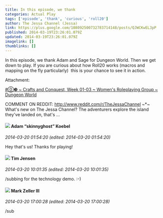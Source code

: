 ```yaml
---
title: In this episode, we thank
categories: Actual Play
tags: ['episode', 'thank', 'curious', 'roll20']
author: The Jessa Channel (Jessa)
link: https://plus.google.com/108092500732783714148/posts/QJWCKwEL3pP
published: 2014-03-19T23:26:01.079Z
updated: 2014-03-19T23:26:01.079Z
imagelink: []
thumblinks: []
---
```


In this episode, we thank Adam and Sage for Dungeon World. Then we get down to play. If you are curious about how Roll20 works (macros and mapping on the fly particularly)  this is your chance to see it in action.


Attachment:

<a href='http://www.youtube.com/watch?v=WoIr73leBIw'>#⓪❸ ~ Crafts and Conquest, Week 01-03 ~ Women's Roleplaying Group ~ Dungeon World</a>


COMMENT ON REDDIT: http://www.reddit.com/r/TheJessaChannel ~*~ What's new on The Jessa Channel? The adventurers explore the island they've landed on, that's ...
<div id='comment z12agv0wyvfxjrdwf04cgz0oozfxghsrvsw0k'>
  <h4><img src='{{site.baseurl}}//images/avatars/112484087750169360510_photo.jpg'> Adam “skinnyghost” Koebel</h4>
      <p><cite>2014-03-20 01:54:20 (edited: 2014-03-20 01:54:20)</cite></p>
        <p>Hey that&#39;s us! Thanks for playing!</p>
</div>
        

<div id='comment z12agv0wyvfxjrdwf04cgz0oozfxghsrvsw0k'>
  <h4><img src='{{site.baseurl}}//images/avatars/101509976321886871332_photo.jpg'> Tim Jensen</h4>
      <p><cite>2014-03-20 10:01:35 (edited: 2014-03-20 10:01:35)</cite></p>
        <p>/subbing for the technology demo. :-)</p>
</div>
        

<div id='comment z12agv0wyvfxjrdwf04cgz0oozfxghsrvsw0k'>
  <h4><img src='{{site.baseurl}}//images/avatars/113907122976274255715_photo.jpg'> Mark Zeller III</h4>
      <p><cite>2014-03-20 17:00:28 (edited: 2014-03-20 17:00:28)</cite></p>
        <p>/sub</p>
</div>
        